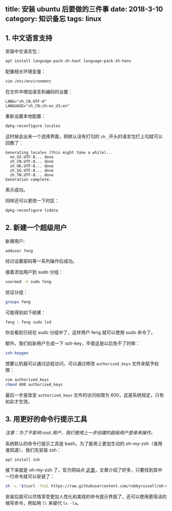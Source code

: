 title: 安装 ubuntu 后要做的三件事
date: 2018-3-10
category: 知识备忘
tags: linux
---

## 1. 中文语言支持

安装中文语言包：

``` bash
apt install language-pack-zh-hant language-pack-zh-hans
```

配置相关环境变量：

``` bash
vim /etc/environment
```

在文件中增加语言和编码的设置：

``` text
LANG="zh_CN.UTF-8"
LANGUAGE="zh_CN:zh:en_US:en"
```

重新设置本地配置：

``` bash
dpkg-reconfigure locales
```

这时候会出来一个选择界面，把默认没有打勾的 `zh_` 开头的语言包打上勾就可以回撤了：

``` text
Generating locales (this might take a while)...
  en_US.UTF-8... done
  zh_CN.UTF-8... done
  zh_HK.UTF-8... done
  zh_SG.UTF-8... done
  zh_TW.UTF-8... done
Generation complete.
```

表示成功。

同样还可以更改一下时区：

``` bash
dpkg-reconfigure tzdata
```

## 2. 新建一个超级用户

新建用户:

``` bash
adduser feng
```

经过设置密码等一系列操作后成功。

接着添加用户到 sudo 分组：

``` bash
usermod -G sudo feng
```

验证分组：

``` bash
groups feng
```

可能得到如下结果：

``` text
feng : feng sudo lxd
```

你会看到已经在 sudo 分组中了，这样用户 feng 就可以使用 sudo 命令了。

额外，我们给新用户生成一下 ssh-key，毕竟这是以后免不了的嘛：

``` bash
ssh-keygen
```

想要让机器可以通过远程访问，可以通过修改 `authorized_keys` 文件来赋予权限：

``` bash
vim authorized_keys
chmod 600 authorized_keys
```

最后一步是改变 `authorized_keys` 文件的访问权限为 600，这是系统规定，只有如此才生效。

## 3. 用更好的命令行提示工具

_注意：为了不影响 root 用户，我们使用上一步创建的超级用户登录来操作。_

系统默认的命令行提示工具是 bash，为了能用上更加生动的 oh-my-zsh（谁用谁知道），我们先安装 zsh：

``` bash
apt install zsh
```

接下来就是 oh-my-zsh 了，官方网站点 [这里](https://github.com/robbyrussell/oh-my-zsh)，文章介绍了好多，只要找到其中一行命令就可以安装了：

``` bash
sh -c "$(curl -fsSL https://raw.githubusercontent.com/robbyrussell/oh-my-zsh/master/tools/install.sh)"
```

安装后就可以尽情享受更加人性化和美观的命令提示界面了，还可以使用更简洁的缩写命令，例如用 `ll` 来替代 `ls -la`。
